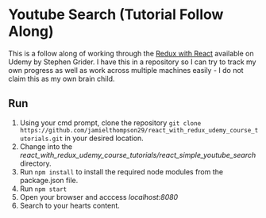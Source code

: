 # Youtube Search (Tutorial Follow Along)

This is a follow along of working through the [Redux with React](https://www.udemy.com/react-redux/) available on Udemy by Stephen Grider. 
I have this in a repository so I can try to track my own progress as well as work across multiple machines easily - I do not claim this as my own brain child.

## Run
1. Using your cmd prompt, clone the repository ```git clone https://github.com/jamielthompson29/react_with_redux_udemy_course_tutorials.git``` in your desired location.
2. Change into the _react_with_redux_udemy_course_tutorials/react_simple_youtube_search_ directory.
3. Run ```npm install``` to install the required node modules from the package.json file.
4. Run ```npm start```
5. Open your browser and acccess _localhost:8080_
6. Search to your hearts content.
